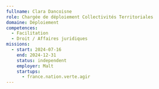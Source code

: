 ```yaml
---
fullname: Clara Dancoisne
role: Chargée de déploiement Collectivités Territoriales
domaine: Déploiement
competences:
  - Facilitation
  - Droit / Affaires juridiques
missions:
  - start: 2024-07-16
    end: 2024-12-31
    status: independent
    employer: Malt
    startups:
      - france.nation.verte.agir
---
```

